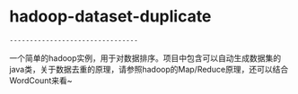 # hadoop-dataset-duplicate

    --------------------------------
一个简单的hadoop实例，用于对数据排序。项目中包含可以自动生成数据集的java类，关于数据去重的原理，请参照hadoop的Map/Reduce原理，还可以结合WordCount来看~
